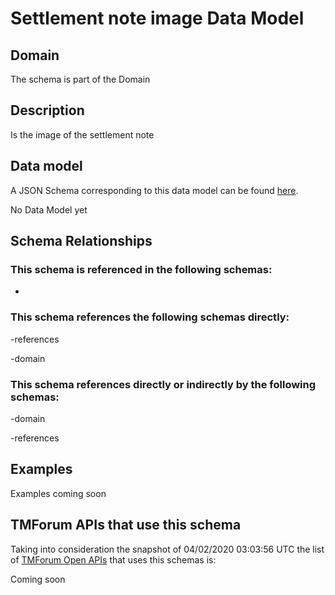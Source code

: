 # Settlement note image Data Model

## Domain

The  schema is part of the  Domain

## Description

Is the image of the settlement note

## Data model

A JSON Schema corresponding to this data model can be found
[here](https://github.com/tmforum-rand/schemas/blob/candidates/Customer/SettlementNoteImage.schema.json).

No Data Model yet

## Schema Relationships

### This schema is referenced in the following schemas:

-

### This schema references the following schemas directly:

-references

-domain

### This schema references directly or indirectly by the following schemas:

-domain

-references



## Examples

Examples coming soon

## TMForum APIs that use this schema

Taking into consideration the snapshot of 04/02/2020 03:03:56 UTC the list of [TMForum Open APIs](https://www.tmforum.org/open-apis/) that uses this schemas is:

Coming soon